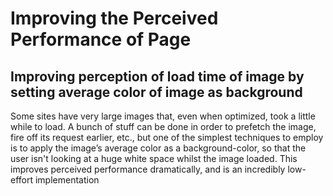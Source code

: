 # Improving the Perceived Performance of Page

## Improving perception of load time of image by setting average color of image as background
Some sites have very large images that, even when optimized, took a little while to load. A bunch of stuff can be done in order to prefetch the image, fire off its request earlier, etc., but one of the simplest techniques to employ is to apply the image’s average color as a background-color, so that the user isn't looking at a huge white space whilst the image loaded. This improves perceived performance dramatically, and is an incredibly low-effort implementation
